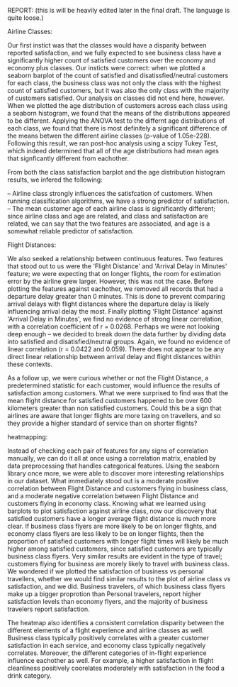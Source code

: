 REPORT: (this is will be heavily edited later in the final draft. The language is quite loose.)

Airline Classes:

Our first instict was that the classes would have a disparity between reported satisfaction, and we fully expected to see business class have a significantly higher count of satisfied customers over the economy and economy plus classes. Our insticts were correct: when we plotted a seaborn barplot of the count of satisfied and disatissfied/neutral customers for each class, the business class was not only the class with the highest count of satisfied customers, but it was also the only class with the majority of customers satisfied. Our analysis on classes did not end here, however. When we plotted the age distribution of customers across each class using a seaborn histogram, we found that the means of the distributions appeared to be different. Applying the ANOVA test to the differnt age distributions of each class, we found that there is most definitely a significant difference of the means betwen the different airline classes (p-value of 1.05e-228). Following this result, we ran post-hoc analysis using a scipy Tukey Test, which indeed determined that all of the age distributions had mean ages that signficantly different from eachother.

 From both the class satisfaction barplot and the age distribution histogram results, we infered the following:
  
  – Airline class strongly influences the satisfcation of customers. When running classification algorithms, we have a strong predictor of satisfaction.
  – The mean customer age of each airline class is significantly different; since airline class and age are related, and class and satisfaction are related, we can say that the two features are associated, and age is a somewhat reliable predictor of satisfaction. 

Flight Distances:

We also seeked a relationship between continuous features. Two features that stood out to us were the 'Flight Distance' and 'Arrival Delay in Minutes' feature; we were expecting that on longer flights, the room for estimation error by the airline grew larger. However, this was not the case. Before plotting the features against eachother, we removed all records that had a departure delay greater than 0 minutes. This is done to prevent comparing arrival delays with flight distances where the departure delay is likely influencing arrival delay the most. Finally plotting 'Flight Distance' against 'Arrival Delay in Minutes', we find no evidence of strong linear correlation, with a correlation coefficient of r = 0.0268. Perhaps we were not looking deep enough – we decided to break down the data further by dividing data into satisfied and disatisfied/neutral groups. Again, we found no evidence of linear correlation (r = 0.0422 and 0.059). There does not appear to be any direct linear relationship between arrival delay and flight distances within these contexts. 

As a follow up, we were curious whether or not the Flight Distance, a predetermined statistic for each customer, would influence the results of satisfaction among customers. What we were surprised to find was that the mean flight distance for satisfied customers happened to be over 600 kilometers greater than non satisfied customers. Could this be a sign that airlines are aware that longer flights are more taxing on travellers, and so they provide a higher standard of service than on shorter flights?

heatmapping:

Instead of checking each pair of features for any signs of correlation manually, we can do it all at once using a correlation matrix, enabled by data preprocessing that handles categorical features. Using the seaborn library once more, we were able to discover more interesting relationships in our dataset. What immediately stood out is a moderate positive correlation between Flight Distance and customers flying in business class, and a moderate negative correlation between Flight Distance and customers flying in economy class. Knowing what we learned using barplots to plot satisfaction against airline class, now our discovery that satisfied customers have a longer average flight distance is much more clear. If business class flyers are more likely to be on longer flights, and economy class flyers are less likely to be on longer flights, then the proportion of satisfied customers with longer flight times will likely be much higher among satisfied customers, since satisfied customers are typically business class flyers. Very similar results are evident in the type of travel; customers flying for business are morely likely to travel with business class. We wondered if we plotted the satisfaction of business vs personal travellers, whether we would find similar results to the plot of airline class vs satisfaction, and we did. Business travelers, of which business class flyers make up a bigger proprotion than Personal travelers, report higher satisfaction levels than economy flyers, and the majority of business travelers report satisfaction.

The heatmap also identifies a consistent correlation disparity between the different elements of a flight experience and airline classes as well. Business class typically positively correlates with a greater customer satisfaction in each service, and economy class typically negatively correlates. Moreover, the different categories of in-flight experience influence eachother as well. For example, a higher satisfaction in flight cleanliness positively coorelates moderately with satisfaction in the food a drink category.




 